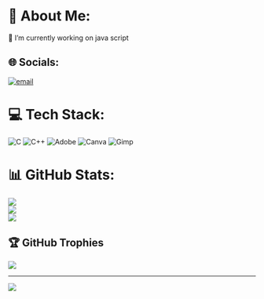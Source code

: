 # 💫 About Me:
🔭 I’m currently working on java script


## 🌐 Socials:
[![email](https://img.shields.io/badge/Email-D14836?logo=gmail&logoColor=white)](mailto:Anupama.r.official@gmail.com) 

# 💻 Tech Stack:
![C](https://img.shields.io/badge/c-%2300599C.svg?style=for-the-badge&logo=c&logoColor=white) ![C++](https://img.shields.io/badge/c++-%2300599C.svg?style=for-the-badge&logo=c%2B%2B&logoColor=white) ![Adobe](https://img.shields.io/badge/adobe-%23FF0000.svg?style=for-the-badge&logo=adobe&logoColor=white) ![Canva](https://img.shields.io/badge/Canva-%2300C4CC.svg?style=for-the-badge&logo=Canva&logoColor=white) ![Gimp](https://img.shields.io/badge/Gimp-657D8B?style=for-the-badge&logo=gimp&logoColor=FFFFFF)
# 📊 GitHub Stats:
![](https://github-readme-stats.vercel.app/api?username=rameshanupama&theme=dark&hide_border=false&include_all_commits=false&count_private=false)<br/>
![](https://nirzak-streak-stats.vercel.app/?user=rameshanupama&theme=dark&hide_border=false)<br/>
![](https://github-readme-stats.vercel.app/api/top-langs/?username=rameshanupama&theme=dark&hide_border=false&include_all_commits=false&count_private=false&layout=compact)

## 🏆 GitHub Trophies
![](https://github-profile-trophy.vercel.app/?username=rameshanupama&theme=radical&no-frame=false&no-bg=true&margin-w=4)

---
[![](https://visitcount.itsvg.in/api?id=rameshanupama&icon=0&color=0)](https://visitcount.itsvg.in)

<!-- Proudly created with GPRM ( https://gprm.itsvg.in ) -->
